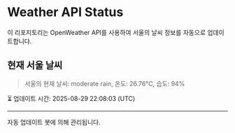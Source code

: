 
# Weather API Status

이 리포지토리는 OpenWeather API를 사용하여 서울의 날씨 정보를 자동으로 업데이트합니다.

## 현재 서울 날씨
> 서울의 현재 날씨: moderate rain, 온도: 26.76°C, 습도: 94%

⏳ 업데이트 시간: 2025-08-29 22:08:03 (UTC)

---
자동 업데이트 봇에 의해 관리됩니다.
